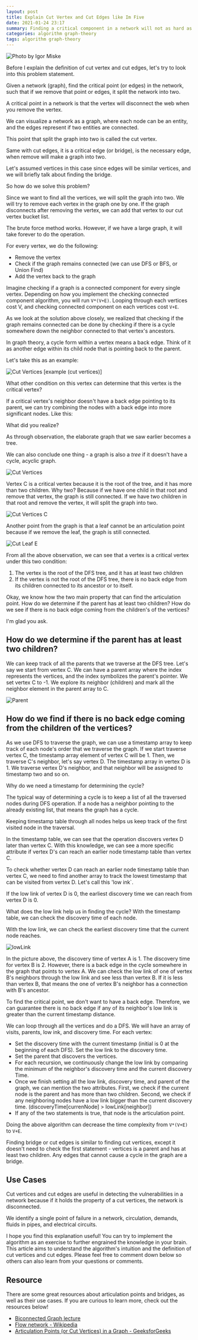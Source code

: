 ```yaml
---
layout: post
title: Explain Cut Vertex and Cut Edges like Im Five
date: 2021-01-24 23:17
summary: Finding a critical component in a network will not as hard as your think
categories: algorithm graph-theory
tags: algorithm graph-theory
---
```


![Photo by Igor Miske](https://images.unsplash.com/photo-1493882946517-213a21fe70f8?ixid=MXwxMjA3fDB8MHxwaG90by1wYWdlfHx8fGVufDB8fHw%3D&ixlib=rb-1.2.1&auto=format&fit=crop&w=1350&q=80)

Before I explain the definition of cut vertex and cut edges, let's try to look into this problem statement. 

Given a network (graph), find the critical point (or edges) in the network, such that if we remove that point or edges, it split the network into two.

A critical point in a network is that the vertex will disconnect the web when you remove the vertex.

We can visualize a network as a graph, where each node can be an entity, and the edges represent if two entities are connected. 

This point that split the graph into two is called the cut vertex.

Same with cut edges, it is a critical edge (or bridge), is the necessary edge, when remove will make a graph into two.

Let's assumed vertices in this case since edges will be similar vertices, and we will briefly talk about finding the bridge.

So how do we solve this problem?

Since we want to find all the vertices, we will split the graph into two. We will try to remove each vertex in the graph one by one. If the graph disconnects after removing the vertex, we can add that vertex to our cut vertex bucket list.

The brute force method works. However, if we have a large graph, it will take forever to do the operation. 

For every vertex, we do the following:
- Remove the vertex
- Check if the graph remains connected (we can use DFS or BFS, or Union Find)
- Add the vertex back to the graph

Imagine checking if a graph is a connected component for every single vertex. Depending on how you implement the checking connected component algorithm, you will run `V*(V+E)`. Looping through each vertices cost V, and checking connected component on each vertices cost `V+E`.


As we look at the solution above closely, we realized that checking if the graph remains connected can be done by checking if there is a cycle somewhere down the neighbor connected to that vertex's ancestors.

In graph theory, a cycle form within a vertex means a back edge. Think of it as another edge within its child node that is pointing back to the parent.


Let's take this as an example:

<img src="{{site.baseurl}}/images/explain-cut-vertex-and-cut-edges-like-im-five/CutVertices Example.png" alt="Cut Vertices">
[example (cut vertices)]

What other condition on this vertex can determine that this vertex is the critical vertex?

If a critical vertex's neighbor doesn't have a back edge pointing to its parent, we can try combining the nodes with a back edge into more significant nodes. Like this:


What did you realize?

As through observation, the elaborate graph that we saw earlier becomes a tree.

We can also conclude one thing - a graph is also a _tree_ if it doesn't have a cycle, acyclic graph.

<img src="{{site.baseurl}}/images/explain-cut-vertex-and-cut-edges-like-im-five/CutVertices Example.png" alt="Cut Vertices">

Vertex C is a critical vertex because it is the root of the tree, and it has more than two children. Why two? Because if we have one child in that root and remove that vertex, the graph is still connected. If we have two children in that root and remove the vertex, it will split the graph into two.

<img src="{{site.baseurl}}/images/explain-cut-vertex-and-cut-edges-like-im-five/Cut Vertices C.png" alt="Cut Vertices C">


Another point from the graph is that a leaf cannot be an articulation point because if we remove the leaf, the graph is still connected. 

<img src="{{site.baseurl}}/images/explain-cut-vertex-and-cut-edges-like-im-five/Cut Leaf (E).png" alt="Cut Leaf E">


From all the above observation, we can see that a vertex is a critical vertex under this two condition:
1. The vertex is the root of the DFS tree, and it has at least two children
2. If the vertex is not the root of the DFS tree, there is no back edge from its children connected to its ancestor or to itself.


Okay, we know how the two main property that can find the articulation point. How do we determine if the parent has at least two children? How do we see if there is no back edge coming from the children's of the vertices?

I'm glad you ask.

## How do we determine if the parent has at least two children?
We can keep track of all the parents that we traverse at the DFS tree. Let's say we start from vertex C. We can have a parent array where the index represents the vertices, and the index symbolizes the parent's pointer. We set vertex C to -1. We explore its neighbor (children) and mark all the neighbor element in the parent array to C. 

<img src="{{site.baseurl}}/images/explain-cut-vertex-and-cut-edges-like-im-five/Parent.png" alt="Parent">


## How do we find if there is no back edge coming from the children of the vertices?
As we use DFS to traverse the graph, we can use a timestamp array to keep track of each node's order that we traverse the graph. If we start traverse vertex C, the timestamp array element of vertex C will be 1. Then, we traverse C's neighbor, let's say vertex D. The timestamp array in vertex D is 1. We traverse vertex D's neighbor, and that neighbor will be assigned to timestamp two and so on.


Why do we need a timestamp for determining the cycle?

The typical way of determining a cycle is to keep a list of all the traversed nodes during DFS operation. If a node has a neighbor pointing to the already existing list, that means the graph has a cycle.

Keeping timestamp table through all nodes helps us keep track of the first visited node in the traversal. 

In the timestamp table, we can see that the operation discovers vertex D later than vertex C. With this knowledge, we can see a more specific attribute if vertex D's can reach an earlier node timestamp table than vertex C.

To check whether vertex D can reach an earlier node timestamp table than vertex C, we need to find another array to track the lowest timestamp that can be visited from vertex D. Let's call this 'low ink`.  

If the low link of vertex D is 0, the earliest discovery time we can reach from vertex D is 0.

What does the low link help us in finding the cycle?
With the timestamp table, we can check the discovery time of each node. 

With the low link, we can check the earliest discovery time that the current node reaches.

<img src="{{site.baseurl}}/images/explain-cut-vertex-and-cut-edges-like-im-five/Lowlink.png" alt="lowLink">

In the picture above, the discovery time of vertex A is 1. The discovery time for vertex B is 2. However, there is a back edge in the cycle somewhere in the graph that points to vertex A. We can check the low link of one of vertex B's neighbors through the low link and see less than vertex B. If it is less than vertex B, that means the one of vertex B's neighbor has a connection with B's ancestor.

To find the critical point, we don't want to have a back edge. Therefore, we can guarantee there is no back edge if any of its neighbor's low link is greater than the current timestamp distance.


We can loop through all the vertices and do a DFS. We will have an array of visits, parents, low ink, and discovery time. For each vertex: 
- Set the discovery time with the current timestamp (initial is 0 at the beginning of each DFS). Set the low link to the discovery time.
- Set the parent that discovers the vertices.
- For each recursion, we continuously change the low link by comparing the minimum of the neighbor's discovery time and the current discovery Time.
- Once we finish setting all the low link, discovery time, and parent of the graph, we can mention the two attributes. First, we check if the current node is the parent and has more than two children. Second, we check if any neighboring nodes have a low link bigger than the current discovery time. (discoveryTime[currenNode] > lowLink[neighbor])
- If any of the two statements is true, that node is the articulation point.


Doing the above algorithm can decrease the time complexity from `V*(V+E)` to `V+E`. 


Finding bridge or cut edges is similar to finding cut vertices, except it doesn't need to check the first statement - vertices is a parent and has at least two children. Any edges that cannot cause a cycle in the graph are a bridge.

## Use Cases
Cut vertices and cut edges are useful in detecting the vulnerabilities in a network because if it holds the property of a  cut vertices, the network is disconnected. 

We identify a single point of failure in a network, circulation, demands, fluids in pipes, and electrical circuits. 


I hope you find this explanation useful! You can try to implement the algorithm as an exercise to further engrained the knowledge in your brain. This article aims to understand the algorithm's intuition and the definition of cut vertices and cut edges. Please feel free to comment down below so others can also learn from your questions or comments.

## Resource
There are some great resources about articulation points and bridges, as well as their use cases. If you are curious to learn more, check out the resources below!

- [Biconnected Graph lecture](https://web.iitd.ac.in/~bspanda/biconnectedMTL776.pdf)
- [Flow network - Wikipedia](https://en.wikipedia.org/wiki/Flow_network)
- [Articulation Points (or Cut Vertices) in a Graph - GeeksforGeeks](https://www.geeksforgeeks.org/articulation-points-or-cut-vertices-in-a-graph/)






